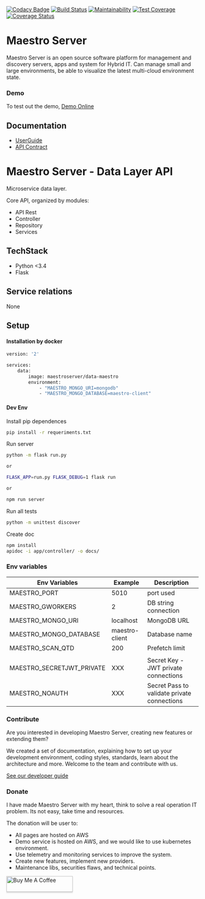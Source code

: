 [![Codacy Badge](https://api.codacy.com/project/badge/Grade/d8b11776962a4867a491c7a039c250ec)](https://www.codacy.com/app/maestro/data-app?utm_source=github.com&amp;utm_medium=referral&amp;utm_content=maestro-server/data-app&amp;utm_campaign=Badge_Grade)
[![Build Status](https://travis-ci.org/maestro-server/data-app.svg?branch=master)](https://travis-ci.org/maestro-server/data-app)
[![Maintainability](https://api.codeclimate.com/v1/badges/0d6930d08ca210a9e46e/maintainability)](https://codeclimate.com/github/maestro-server/data-app/maintainability)
[![Test Coverage](https://api.codeclimate.com/v1/badges/0d6930d08ca210a9e46e/test_coverage)](https://codeclimate.com/github/maestro-server/data-app/test_coverage)
[![Coverage Status](https://coveralls.io/repos/github/maestro-server/data-app/badge.svg?branch=master)](https://coveralls.io/github/maestro-server/data-app?branch=master)

# Maestro Server #

Maestro Server is an open source software platform for management and discovery servers, apps and system for Hybrid IT. Can manage small and large environments, be able to visualize the latest multi-cloud environment state.

### Demo ###
To test out the demo, [Demo Online](http://demo.maestroserver.io "Demo Online")

## Documentation ##
* [UserGuide](http://docs.maestroserver.io/en/latest/userguide/cloud_inventory/inventory.html "User Guide")
* [API Contract](https://maestro-server.github.io/data-app/ "API Contract")

# Maestro Server - Data Layer API #

Microservice data layer.

Core API, organized by modules:

* API Rest
* Controller
* Repository
* Services

## TechStack ##
* Python <3.4
* Flask

## Service relations ##
None

## Setup #

#### Installation by docker ####

```bash
version: '2'

services:
    data:
        image: maestroserver/data-maestro
        environment:
            - "MAESTRO_MONGO_URI=mongodb"
            - "MAESTRO_MONGO_DATABASE=maestro-client"
```

#### Dev Env ####

Install pip dependences
```bash
pip install -r requeriments.txt
```

Run server
```bash
python -m flask run.py

or

FLASK_APP=run.py FLASK_DEBUG=1 flask run

or 

npm run server
```

Run all tests 
```bash
python -m unittest discover
```

Create doc
```bash
npm install
apidoc -i app/controller/ -o docs/
```

### Env variables ###

| Env Variables                | Example                  | Description                                |
|------------------------------|--------------------------|--------------------------------------------|
| MAESTRO_PORT                 | 5010                     | port used                                  |
| MAESTRO_GWORKERS             | 2 | DB string connection | Gunicorn multi process                     |
| MAESTRO_MONGO_URI            | localhost                | MongoDB URL                                |
| MAESTRO_MONGO_DATABASE       | maestro-client           | Database name                              |
| MAESTRO_SCAN_QTD             | 200                      | Prefetch limit                             |
|                              |                          |                                            |
| MAESTRO_SECRETJWT_PRIVATE    | XXX                      | Secret Key - JWT private connections       |
| MAESTRO_NOAUTH               | XXX                      | Secret Pass to validate private connections|


### Contribute ###

Are you interested in developing Maestro Server, creating new features or extending them?

We created a set of documentation, explaining how to set up your development environment, coding styles, standards, learn about the architecture and more. Welcome to the team and contribute with us.

[See our developer guide](http://docs.maestroserver.io/en/latest/contrib.html)


### Donate ###

I have made Maestro Server with my heart, think to solve a real operation IT problem. Its not easy, take time and resources.

The donation will be user to:

- All pages are hosted on AWS
- Demo service is hosted on AWS, and we would like to use kubernetes environment.
- Use telemetry and monitoring services to improve the system.
- Create new features, implement new providers.
- Maintenance libs, securities flaws, and technical points.

<a href="https://www.buymeacoffee.com/9lVypB7WQ" target="_blank"><img src="https://www.buymeacoffee.com/assets/img/custom_images/purple_img.png" alt="Buy Me A Coffee" style="height: 41px !important;width: 174px !important;box-shadow: 0px 3px 2px 0px rgba(190, 190, 190, 0.5) !important;-webkit-box-shadow: 0px 3px 2px 0px rgba(190, 190, 190, 0.5) !important;" ></a>
